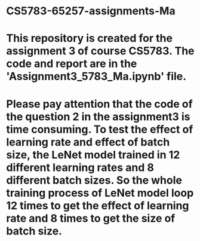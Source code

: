 # CS5783-65257-assignments-Ma
# This repository is created for the assignment 3 of course CS5783. The code and report are in the 'Assignment3_5783_Ma.ipynb' file.
# Please pay attention that the code of the question 2 in the assignment3 is time consuming.  To test the effect of learning rate and effect of batch size, the LeNet model trained in 12  different learning rates and 8 different batch sizes. So the whole training process of LeNet model loop 12 times to get the effect of learning rate  and 8 times to get the size of batch size. 
